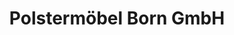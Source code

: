 ---
title: "Polstermöbel Born GmbH"
url: /fraenkisch-crumbach/polstermoebel-born-gmbh/
shop: Möbel
---